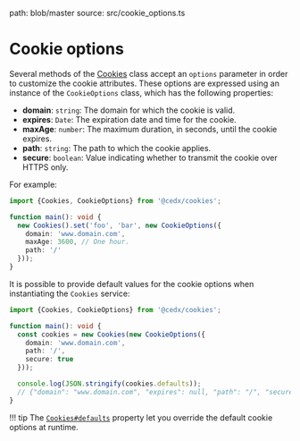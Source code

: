 path: blob/master
source: src/cookie_options.ts

# Cookie options
Several methods of the [Cookies](api.md) class accept an `options` parameter in order to customize the cookie attributes.
These options are expressed using an instance of the `CookieOptions` class, which has the following properties:

- **domain**: `string`: The domain for which the cookie is valid.
- **expires**: `Date`: The expiration date and time for the cookie.
- **maxAge**: `number`: The maximum duration, in seconds, until the cookie expires.
- **path**: `string`: The path to which the cookie applies.
- **secure**: `boolean`: Value indicating whether to transmit the cookie over HTTPS only.

For example:

```ts
import {Cookies, CookieOptions} from '@cedx/cookies';

function main(): void {
  new Cookies().set('foo', 'bar', new CookieOptions({
    domain: 'www.domain.com',
    maxAge: 3600, // One hour.
    path: '/'
  }));
}
```

It is possible to provide default values for the cookie options when instantiating the `Cookies` service:

```ts
import {Cookies, CookieOptions} from '@cedx/cookies';

function main(): void {
  const cookies = new Cookies(new CookieOptions({
    domain: 'www.domain.com',
    path: '/',
    secure: true
  }));

  console.log(JSON.stringify(cookies.defaults));
  // {"domain": "www.domain.com", "expires": null, "path": "/", "secure": true}
}
```

!!! tip
    The [`Cookies#defaults`](api.md) property let you override the default cookie options at runtime.
